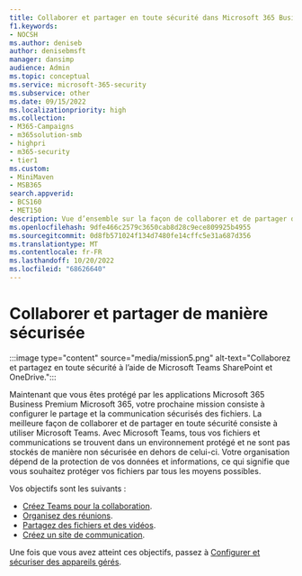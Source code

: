 ```yaml
---
title: Collaborer et partager en toute sécurité dans Microsoft 365 Business Premium
f1.keywords:
- NOCSH
ms.author: deniseb
author: denisebmsft
manager: dansimp
audience: Admin
ms.topic: conceptual
ms.service: microsoft-365-security
ms.subservice: other
ms.date: 09/15/2022
ms.localizationpriority: high
ms.collection:
- M365-Campaigns
- m365solution-smb
- highpri
- m365-security
- tier1
ms.custom:
- MiniMaven
- MSB365
search.appverid:
- BCS160
- MET150
description: Vue d’ensemble sur la façon de collaborer et de partager des fichiers et de communiquer en toute sécurité à l’aide de Teams dans Microsoft 365 Business Premium. Dans l’environnement fermé fourni par Teams, les fichiers et les communications sont exempts de cybermenaces et de cyberattaques.
ms.openlocfilehash: 9dfe466c2579c3650cab8d28c9ece809925b4955
ms.sourcegitcommit: 0d8fb571024f134d7480fe14cffc5e31a687d356
ms.translationtype: MT
ms.contentlocale: fr-FR
ms.lasthandoff: 10/20/2022
ms.locfileid: "68626640"
---
```

# <a name="collaborate-and-share-securely"></a>Collaborer et partager de manière sécurisée

:::image type="content" source="media/mission5.png" alt-text="Collaborez et partagez en toute sécurité à l’aide de Microsoft Teams SharePoint et OneDrive.":::

Maintenant que vous êtes protégé par les applications Microsoft 365 Business Premium Microsoft 365, votre prochaine mission consiste à configurer le partage et la communication sécurisés des fichiers. La meilleure façon de collaborer et de partager en toute sécurité consiste à utiliser Microsoft Teams. Avec Microsoft Teams, tous vos fichiers et communications se trouvent dans un environnement protégé et ne sont pas stockés de manière non sécurisée en dehors de celui-ci. Votre organisation dépend de la protection de vos données et informations, ce qui signifie que vous souhaitez protéger vos fichiers par tous les moyens possibles.

Vos objectifs sont les suivants :

- [Créez Teams pour la collaboration](create-teams-for-collaboration.md).
- [Organisez des réunions](set-up-meetings.md).
- [Partagez des fichiers et des vidéos](share-files-and-videos.md).
- [Créez un site de communication](create-communications-site.md).

Une fois que vous avez atteint ces objectifs, passez à [Configurer et sécuriser des appareils gérés](m365bp-protect-devices.md).
